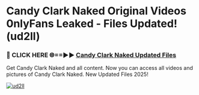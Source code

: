 # Candy Clark Naked Original Videos 0nlyFans Leaked - Files Updated! (ud2ll)

<h3>🔴 CLICK HERE 🌐==►► <a href="https://tinyurl.com/yckcrads" rel="nofollow">Candy Clark Naked Updated Files</a></h3>

Get Candy Clark Naked and all content. Now you can access all videos and pictures of Candy Clark Naked. New Updated Files 2025!

[![ud2ll](https://i.imgur.com/hpKpOFt.gif)](https://tinyurl.com/yckcrads)
